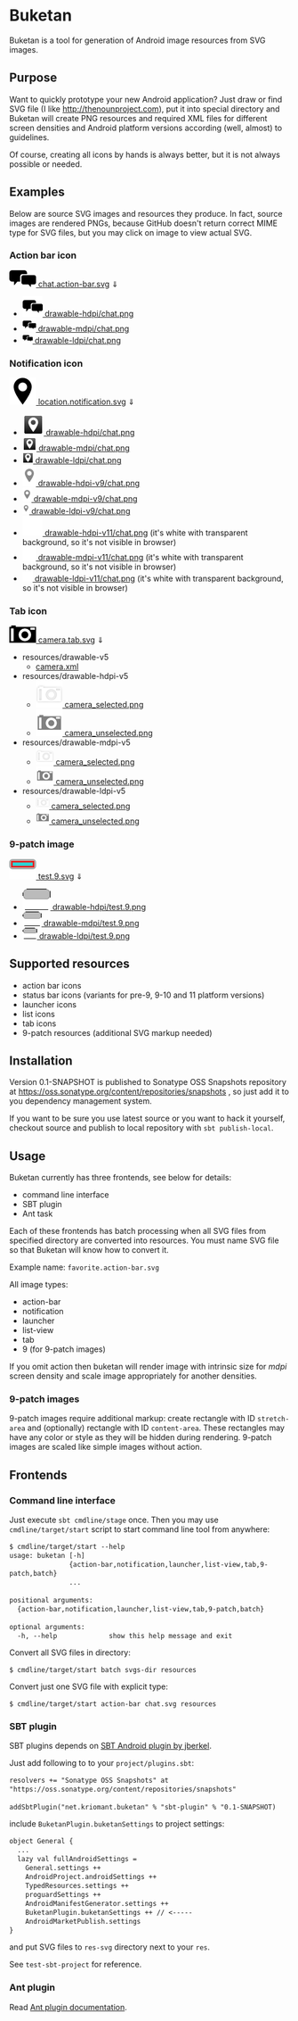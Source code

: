 # Buketan

Buketan is a tool for generation of Android image resources from SVG images.

## Purpose

Want to quickly prototype your new Android application? Just draw or find SVG file (I like http://thenounproject.com), put it into special directory and Buketan will create PNG resources and required XML files for different screen densities and Android platform versions according (well, almost) to guidelines.

Of course, creating all icons by hands is always better, but it is not always possible or needed.

## Examples

Below are source SVG images and resources they produce.
In fact, source images are rendered PNGs, because GitHub doesn't return correct MIME type for SVG files, but you may click on image to view actual SVG.

### Action bar icon

[![chat icon](assets/chat.action-bar.png) chat.action-bar.svg](svgs/chat.action-bar.svg)
⇓
- [![](resources/drawable-hdpi/chat.png) drawable-hdpi/chat.png](resources/drawable-hdpi/chat.png)
- [![](resources/drawable-mdpi/chat.png) drawable-mdpi/chat.png](resources/drawable-mdpi/chat.png)
- [![](resources/drawable-ldpi/chat.png) drawable-ldpi/chat.png](resources/drawable-ldpi/chat.png)

### Notification icon

[![location icon](assets/location.notification.png) location.notification.svg](svgs/location.notification.svg)
⇓
- [![](resources/drawable-hdpi/location.png) drawable-hdpi/chat.png](resources/drawable-hdpi/location.png)
- [![](resources/drawable-mdpi/location.png) drawable-mdpi/chat.png](resources/drawable-mdpi/location.png)
- [![](resources/drawable-ldpi/location.png) drawable-ldpi/chat.png](resources/drawable-ldpi/location.png)
- [![](resources/drawable-hdpi-v9/location.png) drawable-hdpi-v9/chat.png](resources/drawable-hdpi-v9/location.png)
- [![](resources/drawable-mdpi-v9/location.png) drawable-mdpi-v9/chat.png](resources/drawable-mdpi-v9/location.png)
- [![](resources/drawable-ldpi-v9/location.png) drawable-ldpi-v9/chat.png](resources/drawable-ldpi-v9/location.png)
- [![](resources/drawable-hdpi-v11/location.png) drawable-hdpi-v11/chat.png](resources/drawable-hdpi-v11/location.png) (it's white with transparent background, so it's not visible in browser)
- [![](resources/drawable-mdpi-v11/location.png) drawable-mdpi-v11/chat.png](resources/drawable-mdpi-v11/location.png) (it's white with transparent background, so it's not visible in browser)
- [![](resources/drawable-ldpi-v11/location.png) drawable-ldpi-v11/chat.png](resources/drawable-ldpi-v11/location.png) (it's white with transparent background, so it's not visible in browser)

### Tab icon

[![tab icon](assets/camera.tab.png) camera.tab.svg](svgs/camera.tab.svg)
⇓
- resources/drawable-v5
    - [camera.xml](resources/drawable-v5/camera.xml)
- resources/drawable-hdpi-v5
    - [![](resources/drawable-hdpi-v5/camera_selected.png) camera_selected.png](resources/drawable-hdpi-v5/camera_selected.png)
    - [![](resources/drawable-hdpi-v5/camera_unselected.png) camera_unselected.png](resources/drawable-hdpi-v5/camera_unselected.png)
- resources/drawable-mdpi-v5
    - [![](resources/drawable-mdpi-v5/camera_selected.png) camera_selected.png](resources/drawable-mdpi-v5/camera_selected.png)
    - [![](resources/drawable-mdpi-v5/camera_unselected.png) camera_unselected.png](resources/drawable-mdpi-v5/camera_unselected.png)
- resources/drawable-ldpi-v5
    - [![](resources/drawable-ldpi-v5/camera_selected.png) camera_selected.png](resources/drawable-ldpi-v5/camera_selected.png)
    - [![](resources/drawable-ldpi-v5/camera_unselected.png) camera_unselected.png](resources/drawable-ldpi-v5/camera_unselected.png)

### 9-patch image

[![9-patch icon](assets/test.9.png) test.9.svg](svgs/test.9.svg)
⇓
- [![](resources/drawable-hdpi/test.9.png) drawable-hdpi/test.9.png](resources/drawable-hdpi/test.9.png)
- [![](resources/drawable-mdpi/test.9.png) drawable-mdpi/test.9.png](resources/drawable-mdpi/test.9.png)
- [![](resources/drawable-ldpi/test.9.png) drawable-ldpi/test.9.png](resources/drawable-ldpi/test.9.png)

## Supported resources

* action bar icons
* status bar icons (variants for pre-9, 9-10 and 11 platform versions)
* launcher icons
* list icons
* tab icons
* 9-patch resources (additional SVG markup needed)

## Installation

Version 0.1-SNAPSHOT is published to Sonatype OSS Snapshots repository at https://oss.sonatype.org/content/repositories/snapshots , so just add it to you dependency management system.

If you want to be sure you use latest source or you want to hack it yourself, checkout source and publish to local repository with `sbt publish-local`.

## Usage

Buketan currently has three frontends, see below for details:
* command line interface
* SBT plugin
* Ant task

Each of these frontends has batch processing when all SVG files from specified directory are converted into resources. You must name SVG file so that Buketan will know how to convert it.

Example name: `favorite.action-bar.svg`

All image types:
* action-bar
* notification
* launcher
* list-view
* tab
* 9 (for 9-patch images)

If you omit action then buketan will render image with intrinsic size for *mdpi* screen density and scale image appropriately for another densities.

### 9-patch images

9-patch images require additional markup: create rectangle with ID `stretch-area` and (optionally) rectangle with ID `content-area`. These rectangles may have any color or style as they will be hidden during rendering.
9-patch images are scaled like simple images without action.

## Frontends

### Command line interface

Just execute `sbt cmdline/stage` once. Then you may use `cmdline/target/start` script to start
command line tool from anywhere:

    $ cmdline/target/start --help
    usage: buketan [-h]
                   {action-bar,notification,launcher,list-view,tab,9-patch,batch}
                   ...

    positional arguments:
      {action-bar,notification,launcher,list-view,tab,9-patch,batch}

    optional arguments:
      -h, --help             show this help message and exit

Convert all SVG files in directory:

    $ cmdline/target/start batch svgs-dir resources

Convert just one SVG file with explicit type:

    $ cmdline/target/start action-bar chat.svg resources

### SBT plugin

SBT plugins depends on [SBT Android plugin by jberkel](https://github.com/jberkel/android-plugin).

Just add following to  to your `project/plugins.sbt`:

    resolvers += "Sonatype OSS Snapshots" at "https://oss.sonatype.org/content/repositories/snapshots"

    addSbtPlugin("net.kriomant.buketan" % "sbt-plugin" % "0.1-SNAPSHOT)

include `BuketanPlugin.buketanSettings` to project settings:

    object General {
      ...
      lazy val fullAndroidSettings =
        General.settings ++
        AndroidProject.androidSettings ++
        TypedResources.settings ++
        proguardSettings ++
        AndroidManifestGenerator.settings ++
        BuketanPlugin.buketanSettings ++ // <-----
        AndroidMarketPublish.settings
    }

and put SVG files to `res-svg` directory next to your `res`.

See `test-sbt-project` for reference.

### Ant plugin

Read [Ant plugin documentation](ant-plugin/README.md).


